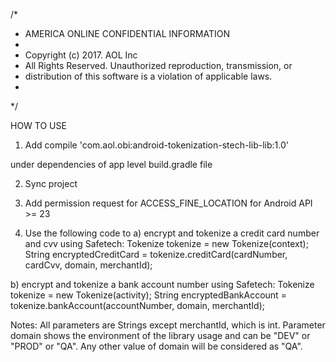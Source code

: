 /*
 * AMERICA ONLINE CONFIDENTIAL INFORMATION
 *
 * Copyright (c) 2017. AOL Inc
 * All Rights Reserved.  Unauthorized reproduction, transmission, or
 * distribution of this software is a violation of applicable laws.
 *
 */

HOW TO USE


1. Add
compile 'com.aol.obi:android-tokenization-stech-lib-lib:1.0'

under dependencies of app level build.gradle file

2. Sync project

3. Add permission request for ACCESS_FINE_LOCATION for Android API >= 23

4. Use the following code to
  a) encrypt and tokenize a credit card number and cvv using Safetech:
    Tokenize tokenize = new Tokenize(context);
    String encryptedCreditCard = tokenize.creditCard(cardNumber, cardCvv, domain, merchantId);

  b) encrypt and tokenize a bank account number using Safetech:
    Tokenize tokenize = new Tokenize(activity);
    String encryptedBankAccount = tokenize.bankAccount(accountNumber, domain, merchantId);

Notes:
  All parameters are Strings except merchantId, which is int.
  Parameter domain shows the environment of the library usage and can be "DEV" or "PROD" or "QA".
  Any other value of domain will be considered as "QA".
